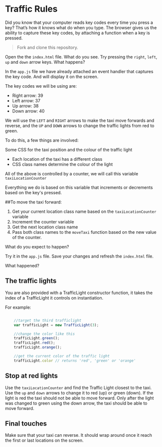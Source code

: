 # Traffic Rules

Did you know that your computer reads key codes every time you press a key? That’s how it knows what do when you type. The browser gives us the ability to capture these key codes, by attaching a function when a key is pressed.

> Fork and clone this repository.

Open the the `index.html` file. What do you see. Try pressing the `right`, `left`, `up` and `down` arrow keys. What happens?

In the `app.js` file we have already attached an event handler that captures the key code. And will display it on the screen.

The key codes we will be using are:

- Right arrow: 39
- Left arrow: 37
- Up arrow: 38
- Down arrow: 40

We will use the `LEFT` and `RIGHT` arrows to make the taxi move forwards and reverse, and the `UP` and `DOWN` arrows to change the traffic lights from red to green.

To do this, a few things are involved:

Some CSS for the taxi position and the colour of the traffic light

- Each location of the taxi has a different class
- CSS class names determine the colour of the light

All of the above is controlled by a counter, we will call this variable `taxiLocationCounter`

Everything we do is based on this variable that increments or decrements based on the key's pressed.

##To move the taxi forward:

1. Get your current location class name based on the `taxiLocationCounter` variable
2. Increment the counter variable
3. Get the next location class name
4. Pass both class names to the `moveTaxi` function based on the new value of the counter.

What do you expect to happen?

Try it in the `app.js` file. Save your changes and refresh the `index.html` file.

What happened?

## The traffic lights

You are also provided with a TrafficLight constructor function, it takes the index of a TrafficLight it controls on instantiation.

For example:

```javascript

    //target the third trafficlight
    var trafficLight = new TrafficLight(3);

    //change the color like this
    trafficLight.green();
    trafficLight.red();
    trafficLight.orange();

    //get the current color of the traffic light
    trafficLight.color // returns 'red', 'green' or 'orange'

```

## Stop at red lights

Use the `taxiLocationCounter` and find the Traffic Light closest to the taxi. Use the `up` and `down` arrows to change it to red (up) or green (down). If the light is red the taxi should not be able to move forward. Only after the light was changed to green using the down arrow, the taxi should be able to move forward.

## Final touches

Make sure that your taxi can reverse. It should wrap around once it reach the first or last locations on the screen.
